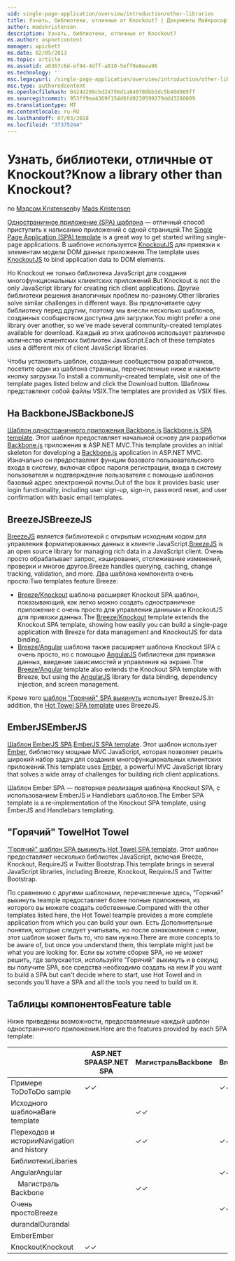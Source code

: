 ```yaml
---
uid: single-page-application/overview/introduction/other-libraries
title: Узнать, библиотеки, отличные от Knockout? | Документы Майкрософт
author: madskristensen
description: Узнать, библиотеки, отличные от Knockout?
ms.author: aspnetcontent
manager: wpickett
ms.date: 02/05/2013
ms.topic: article
ms.assetid: a8367c6d-ef94-4dff-a010-5eff9e6eea96
ms.technology: ''
msc.legacyurl: /single-page-application/overview/introduction/other-libraries
msc.type: authoredcontent
ms.openlocfilehash: 0424d209cbd24756d1a840788bb3dc5b48d905ff
ms.sourcegitcommit: 953ff9ea4369f154d6fd0239599279ddd3280009
ms.translationtype: MT
ms.contentlocale: ru-RU
ms.lasthandoff: 07/03/2018
ms.locfileid: "37375244"
---
```

<a name="know-a-library-other-than-knockout"></a><span data-ttu-id="d9d02-104">Узнать, библиотеки, отличные от Knockout?</span><span class="sxs-lookup"><span data-stu-id="d9d02-104">Know a library other than Knockout?</span></span>
====================
<span data-ttu-id="d9d02-105">по [Мэдсом Kristensen](https://github.com/madskristensen)</span><span class="sxs-lookup"><span data-stu-id="d9d02-105">by [Mads Kristensen](https://github.com/madskristensen)</span></span>

<span data-ttu-id="d9d02-106">[Одностраничное приложение (SPA) шаблона](knockoutjs-template.md) — отличный способ приступить к написанию приложений с одной страницей.</span><span class="sxs-lookup"><span data-stu-id="d9d02-106">The [Single Page Application (SPA) template](knockoutjs-template.md) is a great way to get started writing single-page applications.</span></span> <span data-ttu-id="d9d02-107">В шаблоне используется [KnockoutJS](http://knockoutjs.com/) для привязки к элементам модели DOM данных приложения.</span><span class="sxs-lookup"><span data-stu-id="d9d02-107">The template uses [KnockoutJS](http://knockoutjs.com/) to bind application data to DOM elements.</span></span>

<span data-ttu-id="d9d02-108">Но Knockout не только библиотека JavaScript для создания многофункциональных клиентских приложений.</span><span class="sxs-lookup"><span data-stu-id="d9d02-108">But Knockout is not the only JavaScript library for creating rich client applications.</span></span> <span data-ttu-id="d9d02-109">Другие библиотеки решения аналогичных проблем по-разному.</span><span class="sxs-lookup"><span data-stu-id="d9d02-109">Other libraries solve similar challenges in different ways.</span></span> <span data-ttu-id="d9d02-110">Вы предпочитаете одну библиотеку перед другим, поэтому мы внесли несколько шаблонов, созданных сообществом доступна для загрузки.</span><span class="sxs-lookup"><span data-stu-id="d9d02-110">You might prefer a one library over another, so we've made several community-created templates available for download.</span></span> <span data-ttu-id="d9d02-111">Каждый из этих шаблонов использует различное количество клиентских библиотек JavaScript.</span><span class="sxs-lookup"><span data-stu-id="d9d02-111">Each of these templates uses a different mix of client JavaScript libraries.</span></span>

<span data-ttu-id="d9d02-112">Чтобы установить шаблон, созданные сообществом разработчиков, посетите один из шаблона страницы, перечисленные ниже и нажмите кнопку загрузки.</span><span class="sxs-lookup"><span data-stu-id="d9d02-112">To install a community-created template, visit one of the template pages listed below and click the Download button.</span></span> <span data-ttu-id="d9d02-113">Шаблоны представляют собой файлы VSIX.</span><span class="sxs-lookup"><span data-stu-id="d9d02-113">The templates are provided as VSIX files.</span></span>

## <a name="backbonejs"></a><span data-ttu-id="d9d02-114">На BackboneJS</span><span class="sxs-lookup"><span data-stu-id="d9d02-114">BackboneJS</span></span>

<span data-ttu-id="d9d02-115">[Шаблон одностраничного приложения Backbone.js](../templates/backbonejs-template.md).</span><span class="sxs-lookup"><span data-stu-id="d9d02-115">[Backbone.js SPA template](../templates/backbonejs-template.md).</span></span> <span data-ttu-id="d9d02-116">Этот шаблон предоставляет начальной основу для разработки [Backbone.js](http://backbonejs.org/) приложения в ASP.NET MVC.</span><span class="sxs-lookup"><span data-stu-id="d9d02-116">This template provides an initial skeleton for developing a [Backbone.js](http://backbonejs.org/) application in ASP.NET MVC.</span></span> <span data-ttu-id="d9d02-117">Изначально он предоставляет функции базового пользовательского входа в систему, включая сброс пароля регистрации, входа в систему пользователя и подтверждение пользователя с помощью шаблонов базовый адрес электронной почты.</span><span class="sxs-lookup"><span data-stu-id="d9d02-117">Out of the box it provides basic user login functionality, including user sign-up, sign-in, password reset, and user confirmation with basic email templates.</span></span>

## <a name="breezejs"></a><span data-ttu-id="d9d02-118">BreezeJS</span><span class="sxs-lookup"><span data-stu-id="d9d02-118">BreezeJS</span></span>

<span data-ttu-id="d9d02-119">[BreezeJS](http://www.breezejs.com/?utm_source=ms-spa) является библиотекой с открытым исходным кодом для управления форматированных данных в клиенте JavaScript.</span><span class="sxs-lookup"><span data-stu-id="d9d02-119">[BreezeJS](http://www.breezejs.com/?utm_source=ms-spa) is an open source library for managing rich data in a JavaScript client.</span></span> <span data-ttu-id="d9d02-120">Очень просто обрабатывает запрос, кэширования, отслеживание изменений, проверки и многое другое.</span><span class="sxs-lookup"><span data-stu-id="d9d02-120">Breeze handles querying, caching, change tracking, validation, and more.</span></span> <span data-ttu-id="d9d02-121">Два шаблона компонента очень просто:</span><span class="sxs-lookup"><span data-stu-id="d9d02-121">Two templates feature Breeze:</span></span>

- <span data-ttu-id="d9d02-122">[Breeze/Knockout](../templates/breezeknockout-template.md) шаблона расширяет Knockout SPA шаблон, показывающий, как легко можно создать одностраничное приложение с очень просто для управления данными и KnockoutJS для привязки данных.</span><span class="sxs-lookup"><span data-stu-id="d9d02-122">The [Breeze/Knockout](../templates/breezeknockout-template.md) template extends the Knockout SPA template, showing how easily you can build a single-page application with Breeze for data management and KnockoutJS for data binding.</span></span>
- <span data-ttu-id="d9d02-123">[Breeze/Angular](../templates/breezeangular-template.md) шаблона также расширяет шаблона Knockout SPA с очень просто, но с помощью [AngularJS](http://angularjs.org) библиотеки для привязки данных, введение зависимостей и управления на экране.</span><span class="sxs-lookup"><span data-stu-id="d9d02-123">The [Breeze/Angular](../templates/breezeangular-template.md) template also extends the Knockout SPA template with Breeze, but using the [AngularJS](http://angularjs.org) library for data binding, dependency injection, and screen management.</span></span>

<span data-ttu-id="d9d02-124">Кроме того [шаблон "Горячий" SPA выкинуть](../templates/hottowel-template.md) использует BreezeJS.</span><span class="sxs-lookup"><span data-stu-id="d9d02-124">In addition, the [Hot Towel SPA template](../templates/hottowel-template.md) uses BreezeJS.</span></span>

## <a name="emberjs"></a><span data-ttu-id="d9d02-125">EmberJS</span><span class="sxs-lookup"><span data-stu-id="d9d02-125">EmberJS</span></span>

<span data-ttu-id="d9d02-126">[Шаблон EmberJS SPA](../templates/emberjs-template.md).</span><span class="sxs-lookup"><span data-stu-id="d9d02-126">[EmberJS SPA template](../templates/emberjs-template.md).</span></span> <span data-ttu-id="d9d02-127">Этот шаблон использует [Ember](http://emberjs.com/), библиотеку мощные MVC JavaScript, которая позволяет решить широкий набор задач для создания многофункциональных клиентских приложений.</span><span class="sxs-lookup"><span data-stu-id="d9d02-127">This template uses [Ember](http://emberjs.com/), a powerful MVC JavaScript library that solves a wide array of challenges for building rich client applications.</span></span>

<span data-ttu-id="d9d02-128">Шаблон Ember SPA — повторная реализация шаблона Knockout SPA, с использованием EmberJS и Handlebars шаблонов.</span><span class="sxs-lookup"><span data-stu-id="d9d02-128">The Ember SPA template is a re-implementation of the Knockout SPA template, using EmberJS and Handlebars templating.</span></span>

## <a name="hot-towel"></a><span data-ttu-id="d9d02-129">"Горячий" Towel</span><span class="sxs-lookup"><span data-stu-id="d9d02-129">Hot Towel</span></span>

<span data-ttu-id="d9d02-130">["Горячий" шаблон SPA выкинуть](../templates/hottowel-template.md).</span><span class="sxs-lookup"><span data-stu-id="d9d02-130">[Hot Towel SPA template](../templates/hottowel-template.md).</span></span> <span data-ttu-id="d9d02-131">Этот шаблон предоставляет несколько библиотек JavaScript, включая Breeze, Knockout, RequireJS и Twitter Bootstrap.</span><span class="sxs-lookup"><span data-stu-id="d9d02-131">This template brings in several JavaScript libraries, including Breeze, Knockout, RequireJS and Twitter Bootstrap.</span></span>

<span data-ttu-id="d9d02-132">По сравнению с другими шаблонами, перечисленные здесь, "Горячий" выкинуть teample предоставляет более полные приложения, из которого вы можете создать собственные.</span><span class="sxs-lookup"><span data-stu-id="d9d02-132">Compared with the other templates listed here, the Hot Towel teample provides a more complete application from which you can build your own.</span></span> <span data-ttu-id="d9d02-133">Есть Дополнительные понятия, которые следует учитывать, но после ознакомления с ними, этот шаблон может быть то, что вам нужно.</span><span class="sxs-lookup"><span data-stu-id="d9d02-133">There are more concepts to be aware of, but once you understand them, this template might just be what you are looking for.</span></span> <span data-ttu-id="d9d02-134">Если вы хотите сборке SPA, но не может решить, где запускается, используйте "Горячий" выкинуть и в секунд вы получите SPA, все средства необходимо создать на нем.</span><span class="sxs-lookup"><span data-stu-id="d9d02-134">If you want to build a SPA but can't decide where to start, use Hot Towel and in seconds you'll have a SPA and all the tools you need to build on it.</span></span>

## <a name="feature-table"></a><span data-ttu-id="d9d02-135">Таблицы компонентов</span><span class="sxs-lookup"><span data-stu-id="d9d02-135">Feature table</span></span>

<span data-ttu-id="d9d02-136">Ниже приведены возможности, предоставляемые каждый шаблон одностраничного приложения.</span><span class="sxs-lookup"><span data-stu-id="d9d02-136">Here are the features provided by each SPA template:</span></span>


|                        | <span data-ttu-id="d9d02-137">ASP.NET SPA</span><span class="sxs-lookup"><span data-stu-id="d9d02-137">ASP.NET SPA</span></span> | <span data-ttu-id="d9d02-138">Магистраль</span><span class="sxs-lookup"><span data-stu-id="d9d02-138">Backbone</span></span> | <span data-ttu-id="d9d02-139">Breeze/Angular</span><span class="sxs-lookup"><span data-stu-id="d9d02-139">Breeze/Angular</span></span> | <span data-ttu-id="d9d02-140">Breeze/KO</span><span class="sxs-lookup"><span data-stu-id="d9d02-140">Breeze/KO</span></span> |  <span data-ttu-id="d9d02-141">Ember</span><span class="sxs-lookup"><span data-stu-id="d9d02-141">Ember</span></span>   | <span data-ttu-id="d9d02-142">"Горячий" Towel</span><span class="sxs-lookup"><span data-stu-id="d9d02-142">Hot Towel</span></span> |
|------------------------|-------------|----------|----------------|-----------|----------|-----------|
|      <span data-ttu-id="d9d02-143">Примере ToDo</span><span class="sxs-lookup"><span data-stu-id="d9d02-143">ToDo sample</span></span>       |  <span data-ttu-id="d9d02-144">&#10003;</span><span class="sxs-lookup"><span data-stu-id="d9d02-144">&#10003;</span></span>   |          |    <span data-ttu-id="d9d02-145">&#10003;</span><span class="sxs-lookup"><span data-stu-id="d9d02-145">&#10003;</span></span>    | <span data-ttu-id="d9d02-146">&#10003;</span><span class="sxs-lookup"><span data-stu-id="d9d02-146">&#10003;</span></span>  | <span data-ttu-id="d9d02-147">&#10003;</span><span class="sxs-lookup"><span data-stu-id="d9d02-147">&#10003;</span></span> |           |
|     <span data-ttu-id="d9d02-148">Исходного шаблона</span><span class="sxs-lookup"><span data-stu-id="d9d02-148">Bare template</span></span>      |             | <span data-ttu-id="d9d02-149">&#10003;</span><span class="sxs-lookup"><span data-stu-id="d9d02-149">&#10003;</span></span> |                |           |          | <span data-ttu-id="d9d02-150">&#10003;</span><span class="sxs-lookup"><span data-stu-id="d9d02-150">&#10003;</span></span>  |
| <span data-ttu-id="d9d02-151">Переходов и истории</span><span class="sxs-lookup"><span data-stu-id="d9d02-151">Navigation and history</span></span> |             | <span data-ttu-id="d9d02-152">&#10003;</span><span class="sxs-lookup"><span data-stu-id="d9d02-152">&#10003;</span></span> |    <span data-ttu-id="d9d02-153">&#10003;</span><span class="sxs-lookup"><span data-stu-id="d9d02-153">&#10003;</span></span>    |           | <span data-ttu-id="d9d02-154">&#10003;</span><span class="sxs-lookup"><span data-stu-id="d9d02-154">&#10003;</span></span> | <span data-ttu-id="d9d02-155">&#10003;</span><span class="sxs-lookup"><span data-stu-id="d9d02-155">&#10003;</span></span>  |
|        <span data-ttu-id="d9d02-156">Библиотеки</span><span class="sxs-lookup"><span data-stu-id="d9d02-156">Libaries</span></span>        |             |          |                |           |          |           |
|        <span data-ttu-id="d9d02-157">Angular</span><span class="sxs-lookup"><span data-stu-id="d9d02-157">Angular</span></span>         |             |          |    <span data-ttu-id="d9d02-158">&#10003;</span><span class="sxs-lookup"><span data-stu-id="d9d02-158">&#10003;</span></span>    |           |          |           |
|    <span data-ttu-id="d9d02-159">&#8195;Магистраль</span><span class="sxs-lookup"><span data-stu-id="d9d02-159">&#8195;Backbone</span></span>     |             | <span data-ttu-id="d9d02-160">&#10003;</span><span class="sxs-lookup"><span data-stu-id="d9d02-160">&#10003;</span></span> |                |           |          |           |
|         <span data-ttu-id="d9d02-161">Очень просто</span><span class="sxs-lookup"><span data-stu-id="d9d02-161">Breeze</span></span>         |             |          |    <span data-ttu-id="d9d02-162">&#10003;</span><span class="sxs-lookup"><span data-stu-id="d9d02-162">&#10003;</span></span>    | <span data-ttu-id="d9d02-163">&#10003;</span><span class="sxs-lookup"><span data-stu-id="d9d02-163">&#10003;</span></span>  |          | <span data-ttu-id="d9d02-164">&#10003;</span><span class="sxs-lookup"><span data-stu-id="d9d02-164">&#10003;</span></span>  |
|        <span data-ttu-id="d9d02-165">durandal</span><span class="sxs-lookup"><span data-stu-id="d9d02-165">Durandal</span></span>        |             |          |                |           |          | <span data-ttu-id="d9d02-166">&#10003;</span><span class="sxs-lookup"><span data-stu-id="d9d02-166">&#10003;</span></span>  |
|         <span data-ttu-id="d9d02-167">Ember</span><span class="sxs-lookup"><span data-stu-id="d9d02-167">Ember</span></span>          |             |          |                |           | <span data-ttu-id="d9d02-168">&#10003;</span><span class="sxs-lookup"><span data-stu-id="d9d02-168">&#10003;</span></span> |           |
|        <span data-ttu-id="d9d02-169">Knockout</span><span class="sxs-lookup"><span data-stu-id="d9d02-169">Knockout</span></span>        |  <span data-ttu-id="d9d02-170">&#10003;</span><span class="sxs-lookup"><span data-stu-id="d9d02-170">&#10003;</span></span>   |          |                | <span data-ttu-id="d9d02-171">&#10003;</span><span class="sxs-lookup"><span data-stu-id="d9d02-171">&#10003;</span></span>  |          | <span data-ttu-id="d9d02-172">&#10003;</span><span class="sxs-lookup"><span data-stu-id="d9d02-172">&#10003;</span></span>  |

